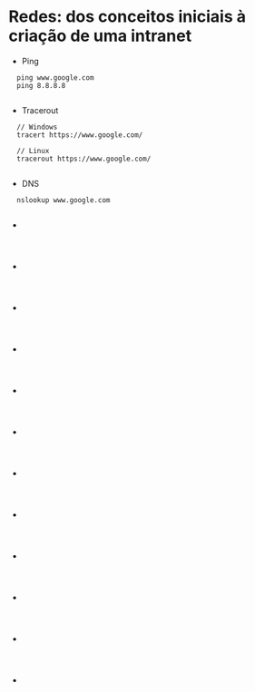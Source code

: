 # Redes: dos conceitos iniciais à criação de uma intranet


- Ping

```
  ping www.google.com
  ping 8.8.8.8
  
```

- Tracerout

```
  // Windows
  tracert https://www.google.com/

  // Linux 
  tracerout https://www.google.com/
  
```

- DNS

```
  nslookup www.google.com
  
```

- 

```
  
  
```

- 

```
  
  
```

- 

```
  
  
```

- 

```
  
  
```

- 

```
  
  
```

- 

```
  
  
```

- 

```
  
  
```

- 

```
  
  
```

- 

```
  
  
```

- 

```
  
  
```

- 

```
  
  
```

- 

```
  
  
```
